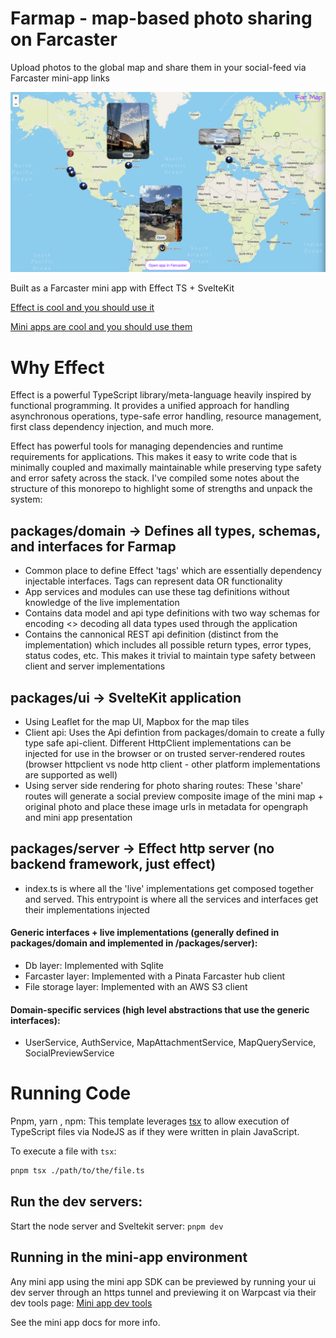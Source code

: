 # Farmap - map-based photo sharing on Farcaster

Upload photos to the global map and share them in your social-feed via Farcaster mini-app links

![Farmap Preview](/farmap-preview.png)

Built as a Farcaster mini app with Effect TS + SvelteKit

[Effect is cool and you should use it](https://effect.website/)

[Mini apps are cool and you should use them](https://miniapps.farcaster.xyz/)

# Why Effect

Effect is a powerful TypeScript library/meta-language heavily inspired by functional programming. It provides a unified approach for handling asynchronous operations, type-safe error handling, resource management, first class dependency injection, and much more.

Effect has powerful tools for managing dependencies and runtime requirements for applications. This makes it easy to write code that is minimally coupled and maximally maintainable while preserving type safety and error safety across the stack. I've compiled some notes about the structure of this monorepo to highlight some of strengths and unpack the system:

## packages/domain -> Defines all types, schemas, and interfaces for Farmap

- Common place to define Effect 'tags' which are essentially dependency injectable interfaces. Tags can represent data OR functionality
- App services and modules can use these tag definitions without knowledge of the live implementation
- Contains data model and api type definitions with two way schemas for encoding <> decoding all data types used through the application
- Contains the cannonical REST api definition (distinct from the implementation) which includes all possible return types, error types, status codes, etc. This makes it trivial to maintain type safety between client and server implementations

## packages/ui -> SvelteKit application

- Using Leaflet for the map UI, Mapbox for the map tiles
- Client api: Uses the Api defintion from packages/domain to create a fully type safe api-client. Different HttpClient implementations can be injected for use in the browser or on trusted server-rendered routes (browser httpclient vs node http client - other platform implementations are supported as well)
- Using server side rendering for photo sharing routes: These 'share' routes will generate a social preview composite image of the mini map + original photo and place these image urls in metadata for opengraph and mini app presentation

## packages/server -> Effect http server (no backend framework, just effect)

- index.ts is where all the 'live' implementations get composed together and served. This entrypoint is where all the services and interfaces get their implementations injected

#### Generic interfaces + live implementations (generally defined in packages/domain and implemented in /packages/server):

- Db layer: Implemented with Sqlite
- Farcaster layer: Implemented with a Pinata Farcaster hub client
- File storage layer: Implemented with an AWS S3 client

#### Domain-specific services (high level abstractions that use the generic interfaces):

- UserService, AuthService, MapAttachmentService, MapQueryService, SocialPreviewService

# Running Code

Pnpm, yarn , npm:
This template leverages [tsx](https://tsx.is) to allow execution of TypeScript files via NodeJS as if they were written in plain JavaScript.

To execute a file with `tsx`:

```sh
pnpm tsx ./path/to/the/file.ts
```

## Run the dev servers:

Start the node server and Sveltekit server:
`pnpm dev`

## Running in the mini-app environment

Any mini app using the mini app SDK can be previewed by running your ui dev server through an https tunnel and previewing it on Warpcast via their dev tools page:
[Mini app dev tools](https://warpcast.com/~/developers/mini-apps/preview)

See the mini app docs for more info.
